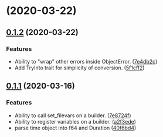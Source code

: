 #  (2020-03-22)



## [0.1.2](https://github.com/andoriyu/uclicious/compare/0.1.1...0.1.2) (2020-03-22)


### Features

* Ability to "wrap" other errors inside ObjectError. ([7e4db2c](https://github.com/andoriyu/uclicious/commit/7e4db2c))
* Add TryInto trait for simplicity of conversion. ([5f1cff2](https://github.com/andoriyu/uclicious/commit/5f1cff2))



## [0.1.1](https://github.com/andoriyu/uclicious/compare/40f6bd4...0.1.1) (2020-03-16)


### Features

* Ability to call set_filevars on a builder. ([7e8724f](https://github.com/andoriyu/uclicious/commit/7e8724f))
* Ability to register variables on a builder. ([a2f3ede](https://github.com/andoriyu/uclicious/commit/a2f3ede))
* parse time object into f64 and Duration ([40f6bd4](https://github.com/andoriyu/uclicious/commit/40f6bd4))
